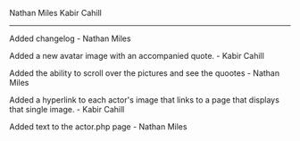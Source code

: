 Nathan Miles
Kabir Cahill

**************************

Added changelog - Nathan Miles

Added a new avatar image with an accompanied quote. - Kabir Cahill

Added the ability to scroll over the pictures and see the quootes - Nathan Miles

Added a hyperlink to each actor's image that links to a page that displays that single image. - Kabir Cahill

Added text to the actor.php page - Nathan Miles